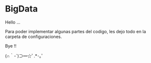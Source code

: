 # BigData

Hello ...

Para poder implementar algunas partes del codigo, les dejo todo en la carpeta de configuraciones.

Bye !!

(∩｀-´)⊃━☆ﾟ.*･｡ﾟ
